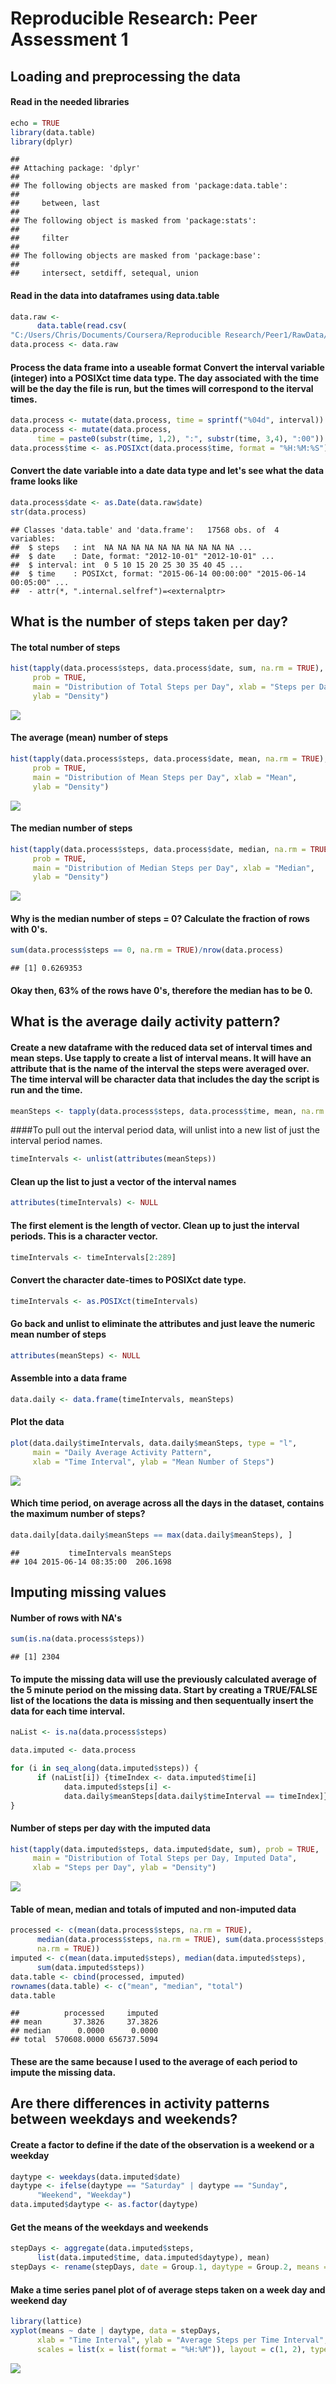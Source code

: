 # Reproducible Research: Peer Assessment 1

## Loading and preprocessing the data
#### Read in the needed libraries

```r
echo = TRUE
library(data.table)
library(dplyr)
```

```
## 
## Attaching package: 'dplyr'
## 
## The following objects are masked from 'package:data.table':
## 
##     between, last
## 
## The following object is masked from 'package:stats':
## 
##     filter
## 
## The following objects are masked from 'package:base':
## 
##     intersect, setdiff, setequal, union
```
#### Read in the data into dataframes using data.table

```r
data.raw <- 
      data.table(read.csv(
"C:/Users/Chris/Documents/Coursera/Reproducible Research/Peer1/RawData/repdata_data_activity/activity.csv"))
data.process <- data.raw
```
#### Process the data frame into a useable format Convert the interval variable (integer) into a POSIXct time data type.  The day associated with the time will be the day the file is run, but the times will correspond to the iterval times.

```r
data.process <- mutate(data.process, time = sprintf("%04d", interval))
data.process <- mutate(data.process, 
      time = paste0(substr(time, 1,2), ":", substr(time, 3,4), ":00"))
data.process$time <- as.POSIXct(data.process$time, format = "%H:%M:%S")
```
#### Convert the date variable into a date data type and let's see what the data frame looks like

```r
data.process$date <- as.Date(data.raw$date)
str(data.process)
```

```
## Classes 'data.table' and 'data.frame':	17568 obs. of  4 variables:
##  $ steps   : int  NA NA NA NA NA NA NA NA NA NA ...
##  $ date    : Date, format: "2012-10-01" "2012-10-01" ...
##  $ interval: int  0 5 10 15 20 25 30 35 40 45 ...
##  $ time    : POSIXct, format: "2015-06-14 00:00:00" "2015-06-14 00:05:00" ...
##  - attr(*, ".internal.selfref")=<externalptr>
```

## What is the number of steps taken per day?

#### The total number of steps

```r
hist(tapply(data.process$steps, data.process$date, sum, na.rm = TRUE), 
     prob = TRUE,
     main = "Distribution of Total Steps per Day", xlab = "Steps per Day",
     ylab = "Density")
```

![](PA1_template_files/figure-html/unnamed-chunk-5-1.png) 

#### The average (mean) number of steps

```r
hist(tapply(data.process$steps, data.process$date, mean, na.rm = TRUE), 
     prob = TRUE,
     main = "Distribution of Mean Steps per Day", xlab = "Mean",
     ylab = "Density")
```

![](PA1_template_files/figure-html/unnamed-chunk-6-1.png) 

#### The median number of steps

```r
hist(tapply(data.process$steps, data.process$date, median, na.rm = TRUE), 
     prob = TRUE,
     main = "Distribution of Median Steps per Day", xlab = "Median",
     ylab = "Density")
```

![](PA1_template_files/figure-html/unnamed-chunk-7-1.png) 

#### Why is the median number of steps = 0?  Calculate the fraction of rows with 0's.


```r
sum(data.process$steps == 0, na.rm = TRUE)/nrow(data.process)
```

```
## [1] 0.6269353
```
#### Okay then, 63% of the rows have 0's, therefore the median has to be 0.

## What is the average daily activity pattern?

#### Create a new dataframe with the reduced data set of interval times and mean steps.  Use tapply to create a list of interval means.  It will have an attribute that is the name of the interval the steps were averaged over.  The time interval will be character data that includes the day the script is run and the time.

```r
meanSteps <- tapply(data.process$steps, data.process$time, mean, na.rm = TRUE)
```

####To pull out the interval period data, will unlist into a new list of just the interval period names.

```r
timeIntervals <- unlist(attributes(meanSteps))
```

#### Clean up the list to just a vector of the interval names

```r
attributes(timeIntervals) <- NULL
```

#### The first element is the length of vector.  Clean up to just the interval periods.  This is a character vector.

```r
timeIntervals <- timeIntervals[2:289]
```

#### Convert the character date-times to POSIXct date type.

```r
timeIntervals <- as.POSIXct(timeIntervals)
```

#### Go back and unlist to eliminate the attributes and just leave the numeric mean number of steps

```r
attributes(meanSteps) <- NULL
```

#### Assemble into a data frame

```r
data.daily <- data.frame(timeIntervals, meanSteps)
```

#### Plot the data

```r
plot(data.daily$timeIntervals, data.daily$meanSteps, type = "l",
     main = "Daily Average Activity Pattern",
     xlab = "Time Interval", ylab = "Mean Number of Steps")
```

![](PA1_template_files/figure-html/unnamed-chunk-16-1.png) 

#### Which time period, on average across all the days in the dataset, contains the maximum number of steps?

```r
data.daily[data.daily$meanSteps == max(data.daily$meanSteps), ]
```

```
##           timeIntervals meanSteps
## 104 2015-06-14 08:35:00  206.1698
```


## Imputing missing values

#### Number of rows with NA's

```r
sum(is.na(data.process$steps))
```

```
## [1] 2304
```
#### To impute the missing data will use the previously calculated average of the 5 minute period on the missing data.  Start by creating a TRUE/FALSE list of the locations the data is missing and then sequentually insert the data for each time interval.

```r
naList <- is.na(data.process$steps)

data.imputed <- data.process

for (i in seq_along(data.imputed$steps)) {
      if (naList[i]) {timeIndex <- data.imputed$time[i]
            data.imputed$steps[i] <- 
            data.daily$meanSteps[data.daily$timeInterval == timeIndex]} 
}
```

#### Number of steps per day with the imputed data

```r
hist(tapply(data.imputed$steps, data.imputed$date, sum), prob = TRUE,
     main = "Distribution of Total Steps per Day, Imputed Data", 
     xlab = "Steps per Day", ylab = "Density")
```

![](PA1_template_files/figure-html/unnamed-chunk-20-1.png) 

#### Table of mean, median and totals of imputed and non-imputed data

```r
processed <- c(mean(data.process$steps, na.rm = TRUE), 
      median(data.process$steps, na.rm = TRUE), sum(data.process$steps, 
      na.rm = TRUE))
imputed <- c(mean(data.imputed$steps), median(data.imputed$steps), 
      sum(data.imputed$steps))
data.table <- cbind(processed, imputed)
rownames(data.table) <- c("mean", "median", "total")
data.table
```

```
##          processed     imputed
## mean       37.3826     37.3826
## median      0.0000      0.0000
## total  570608.0000 656737.5094
```
#### These are the same because I used to the average of each period to impute the missing data.

## Are there differences in activity patterns between weekdays and weekends?

#### Create a factor to define if the date of the observation is a weekend or a weekday

```r
daytype <- weekdays(data.imputed$date)
daytype <- ifelse(daytype == "Saturday" | daytype == "Sunday",
      "Weekend", "Weekday")
data.imputed$daytype <- as.factor(daytype)
```

#### Get the means of the weekdays and weekends

```r
stepDays <- aggregate(data.imputed$steps, 
      list(data.imputed$time, data.imputed$daytype), mean)
stepDays <- rename(stepDays, date = Group.1, daytype = Group.2, means = x)
```

#### Make a time series panel plot of of average steps taken on a week day and weekend day

```r
library(lattice)
xyplot(means ~ date | daytype, data = stepDays, 
      xlab = "Time Interval", ylab = "Average Steps per Time Interval",
      scales = list(x = list(format = "%H:%M")), layout = c(1, 2), type = "l")
```

![](PA1_template_files/figure-html/unnamed-chunk-24-1.png) 

